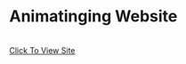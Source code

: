# Animatinging Website 
<br>[Click To View Site](https://66f90090aff8dae278245bcf--tranquil-begonia-07cd1a.netlify.app/)

